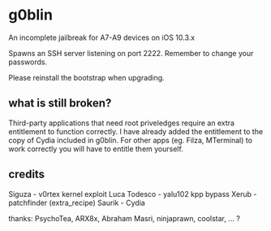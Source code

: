 # g0blin

An incomplete jailbreak for A7-A9 devices on iOS 10.3.x

Spawns an SSH server listening on port 2222.
Remember to change your passwords.

Please reinstall the bootstrap when upgrading.


## what is still broken?

Third-party applications that need root priveledges require an extra entitlement to function correctly.
I have already added the entitlement to the copy of Cydia included in g0blin.
For other apps (eg. Filza, MTerminal) to work correctly you will have to entitle them yourself.


## credits

Siguza - v0rtex kernel exploit
Luca Todesco - yalu102 kpp bypass
Xerub - patchfinder (extra_recipe)
Saurik - Cydia

thanks: PsychoTea, ARX8x, Abraham Masri, ninjaprawn, coolstar, ... ?
